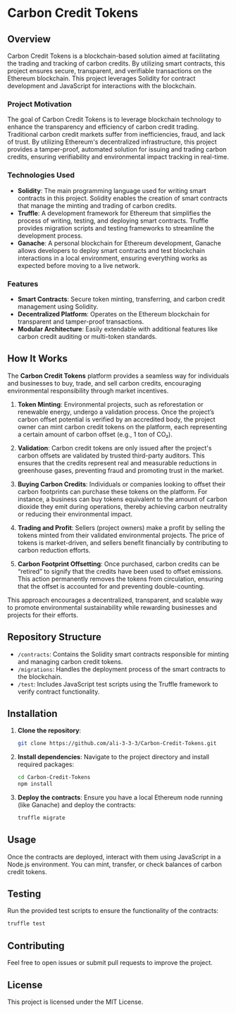 # Carbon Credit Tokens

## Overview
Carbon Credit Tokens is a blockchain-based solution aimed at facilitating the trading and tracking of carbon credits. By utilizing smart contracts, this project ensures secure, transparent, and verifiable transactions on the Ethereum blockchain. This project leverages Solidity for contract development and JavaScript for interactions with the blockchain.

### Project Motivation
The goal of Carbon Credit Tokens is to leverage blockchain technology to enhance the transparency and efficiency of carbon credit trading. Traditional carbon credit markets suffer from inefficiencies, fraud, and lack of trust. By utilizing Ethereum's decentralized infrastructure, this project provides a tamper-proof, automated solution for issuing and trading carbon credits, ensuring verifiability and environmental impact tracking in real-time.

### Technologies Used
- **Solidity**: The main programming language used for writing smart contracts in this project. Solidity enables the creation of smart contracts that manage the minting and trading of carbon credits.
- **Truffle**: A development framework for Ethereum that simplifies the process of writing, testing, and deploying smart contracts. Truffle provides migration scripts and testing frameworks to streamline the development process.
- **Ganache**: A personal blockchain for Ethereum development, Ganache allows developers to deploy smart contracts and test blockchain interactions in a local environment, ensuring everything works as expected before moving to a live network.

### Features
- **Smart Contracts**: Secure token minting, transferring, and carbon credit management using Solidity.
- **Decentralized Platform**: Operates on the Ethereum blockchain for transparent and tamper-proof transactions.
- **Modular Architecture**: Easily extendable with additional features like carbon credit auditing or multi-token standards.

## How It Works

The **Carbon Credit Tokens** platform provides a seamless way for individuals and businesses to buy, trade, and sell carbon credits, encouraging environmental responsibility through market incentives.

1. **Token Minting**: Environmental projects, such as reforestation or renewable energy, undergo a validation process. Once the project’s carbon offset potential is verified by an accredited body, the project owner can mint carbon credit tokens on the platform, each representing a certain amount of carbon offset (e.g., 1 ton of CO₂).

2. **Validation**: Carbon credit tokens are only issued after the project's carbon offsets are validated by trusted third-party auditors. This ensures that the credits represent real and measurable reductions in greenhouse gases, preventing fraud and promoting trust in the market.

3. **Buying Carbon Credits**: Individuals or companies looking to offset their carbon footprints can purchase these tokens on the platform. For instance, a business can buy tokens equivalent to the amount of carbon dioxide they emit during operations, thereby achieving carbon neutrality or reducing their environmental impact.

4. **Trading and Profit**: Sellers (project owners) make a profit by selling the tokens minted from their validated environmental projects. The price of tokens is market-driven, and sellers benefit financially by contributing to carbon reduction efforts.

5. **Carbon Footprint Offsetting**: Once purchased, carbon credits can be “retired” to signify that the credits have been used to offset emissions. This action permanently removes the tokens from circulation, ensuring that the offset is accounted for and preventing double-counting.

This approach encourages a decentralized, transparent, and scalable way to promote environmental sustainability while rewarding businesses and projects for their efforts.

## Repository Structure
- `/contracts`: Contains the Solidity smart contracts responsible for minting and managing carbon credit tokens.
- `/migrations`: Handles the deployment process of the smart contracts to the blockchain.
- `/test`: Includes JavaScript test scripts using the Truffle framework to verify contract functionality.

## Installation

1. **Clone the repository**:
   ```bash
   git clone https://github.com/ali-3-3-3/Carbon-Credit-Tokens.git
   ```
   
2. **Install dependencies**:
   Navigate to the project directory and install required packages:
   ```bash
   cd Carbon-Credit-Tokens
   npm install
   ```

3. **Deploy the contracts**:
   Ensure you have a local Ethereum node running (like Ganache) and deploy the contracts:
   ```bash
   truffle migrate
   ```

## Usage
Once the contracts are deployed, interact with them using JavaScript in a Node.js environment. You can mint, transfer, or check balances of carbon credit tokens.

## Testing
Run the provided test scripts to ensure the functionality of the contracts:
```bash
truffle test
```

## Contributing
Feel free to open issues or submit pull requests to improve the project.

## License
This project is licensed under the MIT License.
